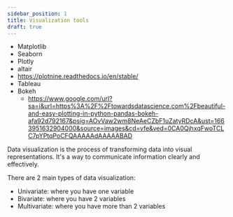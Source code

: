 ```yaml
---
sidebar_position: 1
title: Visualization tools
draft: true
---
```

- Matplotlib
- Seaborn
- Plotly
- altair
- https://plotnine.readthedocs.io/en/stable/
- Tableau
- Bokeh
  - https://www.google.com/url?sa=i&url=https%3A%2F%2Ftowardsdatascience.com%2Fbeautiful-and-easy-plotting-in-python-pandas-bokeh-afa92d792167&psig=AOvVaw2wm8NeAeCZbF1uZatyRDcA&ust=1663951632904000&source=images&cd=vfe&ved=0CA0QjhxqFwoTCLC7pYPtqPoCFQAAAAAdAAAAABAD


Data visualization is the process of transforming data into visual representations. It's a way to communicate information clearly and effectively.

There are 2 main types of data visualization:
- Univariate: where you have one variable
- Bivariate: where you have 2 variables
- Multivariate: where you have more than 2 variables